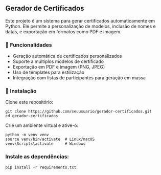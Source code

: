 ## Gerador de Certificados

Este projeto é um sistema para gerar certificados automaticamente em Python. Ele permite a personalização de modelos, inclusão de nomes e datas, e exportação em formatos como PDF e imagem.

### 📌 Funcionalidades

- Geração automática de certificados personalizados
- Suporte a múltiplos modelos de certificado
- Exportação em PDF e imagem (PNG, JPEG)
- Uso de templates para estilização
- Integração com listas de participantes para geração em massa


### 🚀 Instalação

Clone este repositório:
```
git clone https://github.com/seuusuario/gerador-certificados.git
cd gerador-certificados
```
Crie um ambiente virtual e ative-o:
```
python -m venv venv
source venv/bin/activate  # Linux/macOS
venv\Scripts\activate     # Windows
```
### Instale as dependências:
```
pip install -r requirements.txt
```
